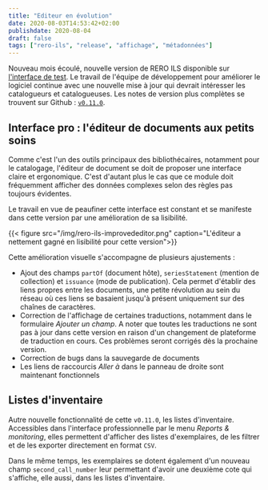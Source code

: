 ```yaml
---
title: "Editeur en évolution"
date: 2020-08-03T14:53:42+02:00
publishdate: 2020-08-04
draft: false
tags: ["rero-ils", "release", "affichage", "métadonnées"]
---
```


Nouveau mois écoulé, nouvelle version de RERO ILS disponible sur [l'interface de test][1]. Le travail de l'équipe de développement pour améliorer le logiciel continue avec une nouvelle mise à jour qui devrait intéresser les catalogueurs et catalogueuses. Les notes de version plus complètes se trouvent sur Github : [`v0.11.0`][2].

<!--more-->

## Interface pro : l'éditeur de documents aux petits soins

Comme c'est l'un des outils principaux des bibliothécaires, notamment pour le catalogage, l'éditeur de document se doit de proposer une interface claire et ergonomique. C'est d'autant plus le cas que ce module doit fréquemment afficher des données complexes selon des règles pas toujours évidentes.

Le travail en vue de peaufiner cette interface est constant et se manifeste dans cette version par une amélioration de sa lisibilité.

{{< figure src="/img/rero-ils-improvededitor.png" caption="L'éditeur a nettement gagné en lisibilité pour cette version">}}

Cette amélioration visuelle s'accompagne de plusieurs ajustements : 
* Ajout des champs `partOf` (document hôte), `seriesStatement` (mention de collection) et `issuance` (mode de publication). Cela permet d'établir des liens propres entre les documents, une petite révolution au sein du réseau où ces liens se basaient jusqu'à présent uniquement sur des chaînes de caractères.
* Correction de l'affichage de certaines traductions, notamment dans le formulaire _Ajouter un champ_. A noter que toutes les traductions ne sont pas à jour dans cette version en raison d'un changement de plateforme de traduction en cours. Ces problèmes seront corrigés dès la prochaine version.
* Correction de bugs dans la sauvegarde de documents
* Les liens de raccourcis _Aller à_ dans le panneau de droite sont maintenant fonctionnels

## Listes d'inventaire

Autre nouvelle fonctionnalité de cette `v0.11.0`, les listes d'inventaire. Accessibles dans l'interface professionnelle par le menu _Reports & monitoring_, elles permettent d'afficher des listes d'exemplaires, de les filtrer et de les exporter directement en format `CSV`.

Dans le même temps, les exemplaires se dotent également d'un nouveau champ `second_call_number` leur permettant d'avoir une deuxième cote qui s'affiche, elle aussi, dans les listes d'inventaire.

[1]: https://ils.test.rero.ch
[2]: https://github.com/rero/rero-ils/blob/master/RELEASE-NOTES.rst#v0110